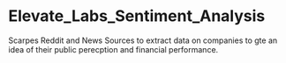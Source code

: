 # Elevate_Labs_Sentiment_Analysis
Scarpes Reddit and News Sources to extract data on companies to gte an idea of their public perecption and financial performance.
